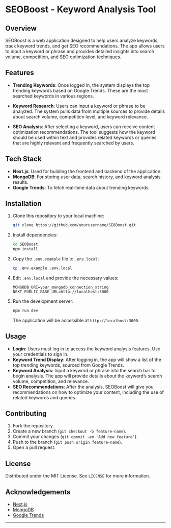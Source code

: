 # SEOBoost - Keyword Analysis Tool

## Overview

SEOBoost is a web application designed to help users analyze keywords, track keyword trends, and get SEO recommendations. The app allows users to input a keyword or phrase and provides detailed insights into search volume, competition, and SEO optimization techniques.

## Features

- **Trending Keywords**: Once logged in, the system displays the top trending keywords based on Google Trends. These are the most searched keywords in various regions.
  
- **Keyword Research**: Users can input a keyword or phrase to be analyzed. The system pulls data from multiple sources to provide details about search volume, competition level, and keyword relevance.

- **SEO Analysis**: After selecting a keyword, users can receive content optimization recommendations. The tool suggests how the keyword should be used within text and provides related keywords or queries that are highly relevant and frequently searched by users.

## Tech Stack

- **Next.js**: Used for building the frontend and backend of the application.
- **MongoDB**: For storing user data, search history, and keyword analysis results.
- **Google Trends**: To fetch real-time data about trending keywords.

## Installation

1. Clone this repository to your local machine:
   ```bash
   git clone https://github.com/yourusername/SEOBoost.git
   ```

2. Install dependencies:
   ```bash
   cd SEOBoost
   npm install
   ```

3. Copy the `.env.example` file to `.env.local`:
   ```bash
   cp .env.example .env.local
   ```

4. Edit `.env.local` and provide the necessary values:
   ```
   MONGODB_URI=your_mongodb_connection_string
   NEXT_PUBLIC_BASE_URL=http://localhost:3000
   ```

5. Run the development server:
   ```bash
   npm run dev
   ```

   The application will be accessible at `http://localhost:3000`.

## Usage

- **Login**: Users must log in to access the keyword analysis features. Use your credentials to sign in.
- **Keyword Trend Display**: After logging in, the app will show a list of the top trending keywords, sourced from Google Trends.
- **Keyword Analysis**: Input a keyword or phrase into the search bar to begin analysis. The app will provide details about the keyword’s search volume, competition, and relevance.
- **SEO Recommendations**: After the analysis, SEOBoost will give you recommendations on how to optimize your content, including the use of related keywords and queries.

## Contributing

1. Fork the repository.
2. Create a new branch (`git checkout -b feature-name`).
3. Commit your changes (`git commit -am 'Add new feature'`).
4. Push to the branch (`git push origin feature-name`).
5. Open a pull request.

## License

Distributed under the MIT License. See `LICENSE` for more information.

## Acknowledgements

- [Next.js](https://nextjs.org/)
- [MongoDB](https://www.mongodb.com/)
- [Google Trends](https://trends.google.com/trends/?geo=ID)

---
